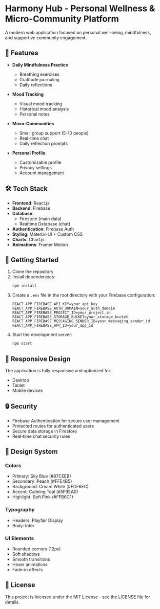 # Harmony Hub - Personal Wellness & Micro-Community Platform

A modern web application focused on personal well-being, mindfulness, and supportive community engagement.

## 🌟 Features

- **Daily Mindfulness Practice**
  - Breathing exercises
  - Gratitude journaling
  - Daily reflections

- **Mood Tracking**
  - Visual mood tracking
  - Historical mood analysis
  - Personal notes

- **Micro-Communities**
  - Small group support (5-10 people)
  - Real-time chat
  - Daily reflection prompts

- **Personal Profile**
  - Customizable profile
  - Privacy settings
  - Account management

## 🛠️ Tech Stack

- **Frontend**: React.js
- **Backend**: Firebase
- **Database**: 
  - Firestore (main data)
  - Realtime Database (chat)
- **Authentication**: Firebase Auth
- **Styling**: Material-UI + Custom CSS
- **Charts**: Chart.js
- **Animations**: Framer Motion

## 🚀 Getting Started

1. Clone the repository
2. Install dependencies:
   ```bash
   npm install
   ```
3. Create a `.env` file in the root directory with your Firebase configuration:
   ```
   REACT_APP_FIREBASE_API_KEY=your_api_key
   REACT_APP_FIREBASE_AUTH_DOMAIN=your_auth_domain
   REACT_APP_FIREBASE_PROJECT_ID=your_project_id
   REACT_APP_FIREBASE_STORAGE_BUCKET=your_storage_bucket
   REACT_APP_FIREBASE_MESSAGING_SENDER_ID=your_messaging_sender_id
   REACT_APP_FIREBASE_APP_ID=your_app_id
   ```
4. Start the development server:
   ```bash
   npm start
   ```

## 📱 Responsive Design

The application is fully responsive and optimized for:
- Desktop
- Tablet
- Mobile devices

## 🔒 Security

- Firebase Authentication for secure user management
- Protected routes for authenticated users
- Secure data storage in Firestore
- Real-time chat security rules

## 🎨 Design System

### Colors
- Primary: Sky Blue (#87CEEB)
- Secondary: Peach (#FFE4B5)
- Background: Cream White (#FDF6EC)
- Accent: Calming Teal (#5F9EA0)
- Highlight: Soft Pink (#FFB6C1)

### Typography
- Headers: Playfair Display
- Body: Inter

### UI Elements
- Rounded corners (12px)
- Soft shadows
- Smooth transitions
- Hover animations
- Fade-in effects

## 📄 License

This project is licensed under the MIT License - see the LICENSE file for details. 
